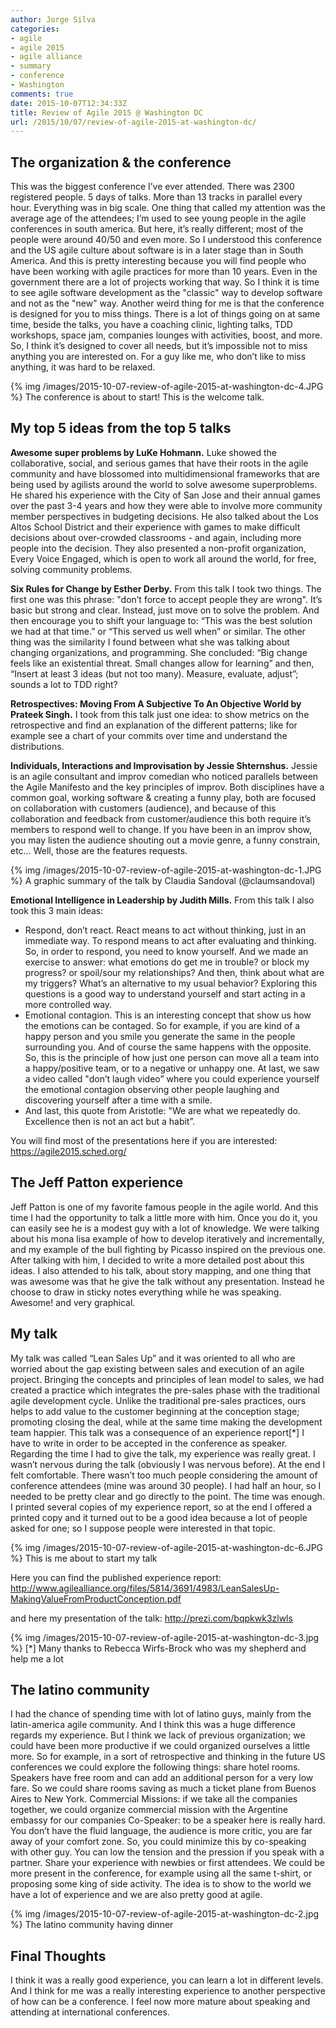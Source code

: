 ```yaml
---
author: Jorge Silva
categories:
- agile
- agile 2015
- agile alliance
- summary
- conference
- Washington
comments: true
date: 2015-10-07T12:34:33Z
title: Review of Agile 2015 @ Washington DC
url: /2015/10/07/review-of-agile-2015-at-washington-dc/
---
```


## The organization & the conference
This was the biggest conference I’ve ever attended. There was 2300 registered people. 5 days of talks. More than 13 tracks in parallel every hour. Everything was in big scale.
One thing that called my attention was the average age of the attendees; I’m used to see young people in the agile conferences in south america. But here, it’s really different; most of the people were around 40/50 and even more. So I understood this conference and the US agile culture about software is in a later stage than in South America. And this is pretty interesting because you will find people who have been working with agile practices for more than 10 years. Even in the government there are a lot of projects working that way. So I think it is time to see agile software development as the "classic" way to develop software and not as the "new" way. Another weird thing for me is that the conference is designed for you to miss things. There is a lot of things going on at same time, beside the talks, you have a coaching clinic, lighting talks, TDD workshops, space jam, companies lounges with activities, boost, and more. So, I think it’s designed to cover all needs, but it’s impossible not to miss anything you are interested on. For a guy like me, who don’t like to miss anything, it was hard to be relaxed.

<!--more-->

{% img /images/2015-10-07-review-of-agile-2015-at-washington-dc-4.JPG %}
The conference is about to start! This is the welcome talk.

## My top 5 ideas from the top 5 talks

**Awesome super problems by LuKe Hohmann.**
Luke showed the collaborative, social, and serious games that have their roots in the agile community and have blossomed into multidimensional frameworks that are being used by agilists around the world to solve awesome superproblems. He shared his experience with the City of San Jose and their annual games over the past 3-4 years and how they were able to involve more community member perspectives in budgeting decisions. He also talked about the Los Altos School District and their experience with games to make difficult decisions about over-crowded classrooms - and again, including more people into the decision. They also presented a non-profit organization, Every Voice Engaged, which is open to work all around the world, for free, solving community problems.

**Six Rules for Change by Esther Derby.**
From this talk I took two things. The first one was this phrase: "don’t force to accept people they are wrong". It’s basic but strong and clear. Instead, just move on to solve the problem. And then encourage you to shift your language to: “This was the best solution we had at that time.” or “This served us well when” or similar. The other thing was the similarity I found between what she was talking about changing organizations, and programming. She concluded: “Big change feels like an existential threat. Small changes allow for learning” and then, “Insert at least 3 ideas (but not too many). Measure, evaluate, adjust”; sounds a lot to TDD right?

**Retrospectives: Moving From A Subjective To An Objective World by Prateek Singh.** 
I took from this talk just one idea: to show metrics on the retrospective and find an explanation of the different patterns; like for example see a chart of your commits over time and understand the distributions.

**Individuals, Interactions and Improvisation by Jessie Shternshus.** 
Jessie is an agile consultant and improv comedian who noticed parallels between the Agile Manifesto and the key principles of improv. Both disciplines have a common goal, working software & creating a funny play, both are focused on collaboration with customers (audience), and because of this collaboration and feedback from customer/audience this both require it’s members to respond well to change. If you have been in an improv show, you may listen the audience shouting out a movie genre, a funny constrain, etc… Well, those are the features requests.

{% img /images/2015-10-07-review-of-agile-2015-at-washington-dc-1.JPG %}
A graphic summary of the talk by Claudia Sandoval (@claumsandoval)

**Emotional Intelligence in Leadership by Judith Mills.** 
From this talk I also took this 3 main ideas:
- Respond, don’t react. React means to act without thinking, just in an immediate way. To respond means to act after evaluating and thinking. So, in order to respond, you need to know yourself. And we made an exercise to answer: what emotions do get me in trouble? or block my progress? or spoil/sour my relationships? And then, think about what are my triggers? What’s an alternative to my usual behavior? Exploring this questions is a good way to understand yourself and start acting in a more controlled way.
- Emotional contagion. This is an interesting concept that show us how the emotions can be contaged. So for example, if you are kind of a happy person and you smile you generate the same in the people surrounding you. And of course the same happens with the opposite. So, this is the principle of how just one person can move all a team into a happy/positive team, or to a negative or unhappy one. At last, we saw a video called "don’t laugh video” where you could experience yourself the emotional contagion observing other people laughing and discovering yourself after a time with a smile.
- And last, this quote from Aristotle: "We are what we repeatedly do. Excellence then is not an act but a habit”.

You will find most of the presentations here if you are interested: https://agile2015.sched.org/

## The Jeff Patton experience
Jeff Patton is one of my favorite famous people in the agile world. And this time I had the opportunity to talk a little more with him. Once you do it, you can easily see he is a modest guy with a lot of knowledge. We were talking about his mona lisa example of how to develop iteratively and incrementally, and my example of the bull fighting by Picasso inspired on the previous one. After talking with him, I decided to write a more detailed post about this ideas.
I also attended to his talk, about story mapping, and one thing that was awesome was that he give the talk without any presentation. Instead he choose to draw in sticky notes everything while he was speaking. Awesome! and very graphical.

## My talk
My talk was called “Lean Sales Up” and it was oriented to all who are worried about the gap existing between sales and execution of an agile project. Bringing the concepts and principles of lean model to sales, we had created a practice which integrates the pre-sales phase with the traditional agile development cycle. Unlike the traditional pre-sales practices, ours helps to add value to the customer beginning at the conception stage; promoting closing the deal, while at the same time making the development team happier. This talk was a consequence of an experience report[*] I have to write in order to be accepted in the conference as speaker.
Regarding the time I had to give the talk, my experience was really great. I wasn’t nervous during the talk (obviously I was nervous before). At the end I felt comfortable. There wasn’t too much people considering the amount of conference attendees (mine was around 30 people). I had half an hour, so I needed to be pretty clear and go directly to the point. The time was enough. I printed several copies of my experience report, so at the end I offered a printed copy and it turned out to be a good idea because a lot of people asked for one; so I suppose people were interested in that topic.

{% img /images/2015-10-07-review-of-agile-2015-at-washington-dc-6.JPG %}
This is me about to start my talk

Here you can find the published experience report:
http://www.agilealliance.org/files/5814/3691/4983/LeanSalesUp-MakingValueFromProductConception.pdf

and here my presentation of the talk:
http://prezi.com/bqpkwk3zlwls

{% img /images/2015-10-07-review-of-agile-2015-at-washington-dc-3.jpg %}
[*] Many thanks to Rebecca Wirfs-Brock who was my shepherd and help me a lot

## The latino community
I had the chance of spending time with lot of latino guys, mainly from the latin-america agile community. And I think this was a huge difference regards my experience. But I think we lack of previous organization; we could have been more productive if we could organized ourselves a little more. So for example, in a sort of retrospective and thinking in the future US conferences we could explore the following things:
share hotel rooms. Speakers have free room and can add an additional person for a very low fare. So we could share rooms saving as much a ticket plane from Buenos Aires to New York.
Commercial Missions: if we take all the companies together, we could organize commercial mission with the Argentine embassy for our companies
Co-Speaker: to be a speaker here is really hard. You don’t have the fluid language, the audience is more critic, you are far away of your comfort zone. So, you could minimize this by co-speaking with other guy. You can low the tension and the pression if you speak with a partner.
Share your experience with newbies or first attendees.
We could be more present in the conference, for example using all the same t-shirt, or proposing some king of side activity.
The idea is to show to the world we have a lot of experience and we are also pretty good at agile.

{% img /images/2015-10-07-review-of-agile-2015-at-washington-dc-2.jpg %}
The latino community having dinner

## Final Thoughts
I think it was a really good experience, you can learn a lot in different levels. And I think for me was a really interesting experience to another perspective of how can be a conference. I feel now more mature about speaking and attending at international conferences.
